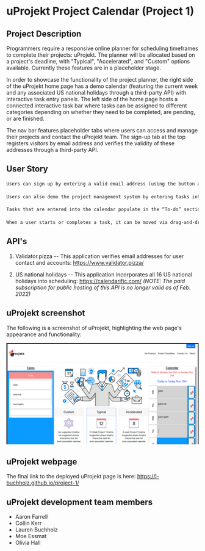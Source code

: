 # uProjekt Project Calendar (Project 1)

## Project Description

Programmers require a responsive online planner for scheduling timeframes to complete their projects: uProjekt. The planner will be allocated based on a project's deadline, with "Typical", "Accelerated", and "Custom" options available. Currently these features are in a placeholder stage.

In order to showcase the functionality of the project planner, the right side of the uProjekt home page has a demo calendar (featuring the current week and any associated US national holidays through a third-party API) with interactive task entry panels. The left side of the home page hosts a connected interactive task bar where tasks can be assigned to different categories depending on whether they need to be completed, are pending, or are finished.

The nav bar features placeholder tabs where users can access and manage their projects and contact the uProjekt team. The sign-up tab at the top registers visitors by email address and verifies the validity of these addresses through a third-party API.

## User Story

```md
Users can sign up by entering a valid email address (using the button at the top of the page), which is verified by a third-party API.

Users can also demo the project management system by entering tasks into the calendar application on the right-hand side of the page (which is set to the current week and highlights related holidays, also through a third-party API).

Tasks that are entered into the calendar populate in the “To-do” section of the demo task management bar on the left-hand side of the page.

When a user starts or completes a task, it can be moved via drag-and-drop to the in-progress or completed task management sections.
```

## API's

1. Validator.pizza -- This application verifies email addresses for user contact and accounts: https://www.validator.pizza/

2. US national holidays -- This application incorporates all 16 US national holidays into scheduling: https://calendarific.com/ _(NOTE: The paid subscription for public hosting of this API is no longer valid as of Feb. 2022)_

## uProjekt screenshot

The following is a screenshot of uProjekt, highlighting the web page's appearance and functionality:

![This is a screenshot of the website. It includes: a header with a logo and nav bar, including a sign-up button for email notifications (verified by a third-party API); cards for the "Custom", "Typical", and "Accelerated" project planning options; a customizable demo "Tasks" bar with moveable list items to indicate progress; an interactive demo calender for the current week where tasks can be entered by day, and where a third-party API provides public US holidays; and a footer with contact info.](./assets/images/screenshot.png)

## uProjekt webpage

The final link to the deployed uProjekt page is here: https://l-buchholz.github.io/project-1/

## uProjekt development team members

- Aaron Farrell
- Collin Kerr
- Lauren Buchholz
- Moe Essmat
- Olivia Hall
